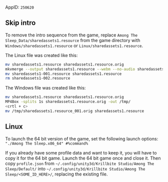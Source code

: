 AppID: `250620`

Skip intro
----------

To remove the intro sequence from the game, replace `Among The Sleep_Data/sharedassets1.resource`
from the game directory with `Windows/sharedassets1.resource` or `Linux/sharedassets1.resource`.

The Linux file was created like this:
``` sh
mv sharedassets1.resource sharedassets1.resource.orig
mkvmerge --output sharedassets1.resource --webm --no-audio sharedassets1.resource.orig --split duration:200ms --split-max-files 1
mv sharedassets1-001.resource sharedassets1.resource
rm sharedassets1-002.resource
```

The Windows file was created like this:
``` sh
mv sharedassets1.resource sharedassets1.resource.orig
MP4Box -splits 1s sharedassets1.resource.orig -out /tmp/
<crtl + c>
mv /tmp/sharedassets1.resource_001.orig sharedassets1.resource
```

Linux
-----

To launch the 64 bit version of the game, set the following launch options: `"./Among The Sleep.x86_64" #%command%`

If you already have some profile data and want to keep it, you will have to copy it for the 64 bit game.
Launch the 64 bit game once and close it. Then copy `profile.json` from `~/.config/unity3d/Krillbite Studio/Among The Sleep/Default/`
into `~/.config/unity3d/Krillbite Studio/Among The Sleep/<SOME_ID_HERE>/`, replacing the existing file.

